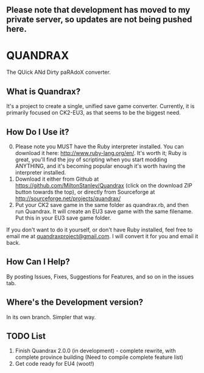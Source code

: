 Please note that development has moved to my private server, so updates are not being pushed here.
-------------------------------------------------------------------------------------------------

QUANDRAX
========
The QUick ANd Dirty paRAdoX converter.

What is Quandrax?
-----------------
It's a project to create a single, unified save game converter. Currently, it is primarily focused on CK2-EU3, as that seems to be the biggest need.

How Do I Use it?
----------------
0. Please note you MUST have the Ruby interpreter installed. You can download it here: http://www.ruby-lang.org/en/. It's worth it; Ruby is great, you'll find the joy of scripting when you start modding ANYTHING, and it's becoming popular enough it's worth having the interpreter installed.
1. Download it either from Github at https://github.com/MiltonStanley/Quandrax (click on the download ZIP button towards the top), or directly from Sourceforge at http://sourceforge.net/projects/quandrax/
2. Put your CK2 save game in the same folder as quandrax.rb, and then run Quandrax. It will create an EU3 save game with the same filename. Put this in your EU3 save game folder. 

If you don't want to do it yourself, or don't have Ruby installed, feel free to email me at quandraxproject@gmail.com. I will convert it for you and email it back.

How Can I Help?
---------------
By posting Issues, Fixes, Suggestions for Features, and so on in the issues tab.

Where's the Development version?
--------------------------------
In its own branch. Simpler that way.

TODO List
---------
1. Finish Quandrax 2.0.0 (in development) - complete rewrite, with complete province building (Need to compile complete feature list)
2. Get code ready for EU4 (woot!)
